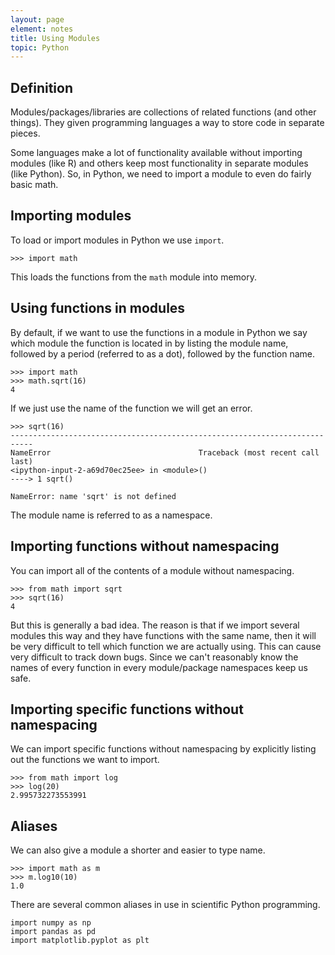 ```yaml
---
layout: page
element: notes
title: Using Modules
topic: Python
---
```


## Definition

Modules/packages/libraries are collections of related functions (and other
things). They given programming languages a way to store code in separate
pieces.

Some languages make a lot of functionality available without importing modules
(like R) and others keep most functionality in separate modules (like
Python). So, in Python, we need to import a module to even do fairly basic math.


## Importing modules

To load or import modules in Python we use `import`.

`>>> import math`

This loads the functions from the `math` module into memory.


## Using functions in modules

By default, if we want to use the functions in a module in Python we say which
module the function is located in by listing the module name, followed by a
period (referred to as a dot), followed by the function name.

```
>>> import math
>>> math.sqrt(16)
4
```

If we just use the name of the function we will get an error.

```
>>> sqrt(16)
---------------------------------------------------------------------------
NameError                                 Traceback (most recent call last)
<ipython-input-2-a69d70ec25ee> in <module>()
----> 1 sqrt()

NameError: name 'sqrt' is not defined
```

The module name is referred to as a namespace.

## Importing functions without namespacing

You can import all of the contents of a module without namespacing.

```
>>> from math import sqrt
>>> sqrt(16)
4
```

But this is generally a bad idea. The reason is that if we import several
modules this way and they have functions with the same name, then it will be
very difficult to tell which function we are actually using. This can cause very
difficult to track down bugs. Since we can't reasonably know the names of every
function in every module/package namespaces keep us safe.


## Importing specific functions without namespacing

We can import specific functions without namespacing by explicitly listing out
the functions we want to import.

```
>>> from math import log
>>> log(20)
2.995732273553991
```


## Aliases

We can also give a module a shorter and easier to type name.

```
>>> import math as m
>>> m.log10(10)
1.0
```

There are several common aliases in use in scientific Python programming.

```
import numpy as np
import pandas as pd
import matplotlib.pyplot as plt
```
